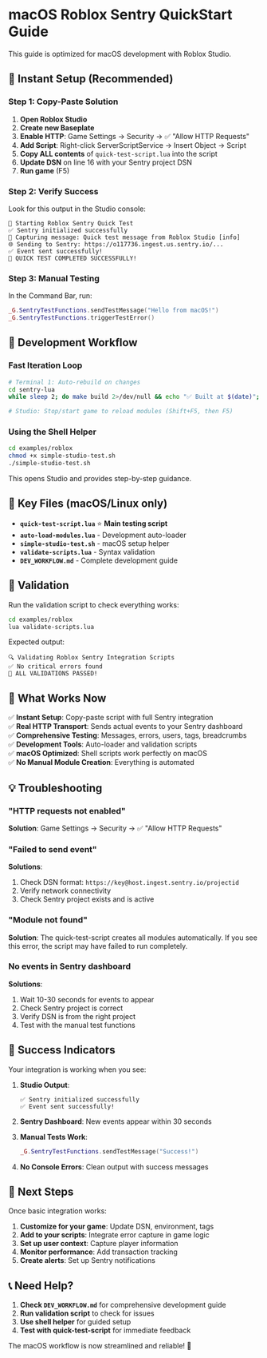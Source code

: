 # macOS Roblox Sentry QuickStart Guide

This guide is optimized for macOS development with Roblox Studio.

## 🚀 Instant Setup (Recommended)

### Step 1: Copy-Paste Solution
1. **Open Roblox Studio**
2. **Create new Baseplate** 
3. **Enable HTTP**: Game Settings → Security → ✅ "Allow HTTP Requests"
4. **Add Script**: Right-click ServerScriptService → Insert Object → Script
5. **Copy ALL contents** of `quick-test-script.lua` into the script
6. **Update DSN** on line 16 with your Sentry project DSN
7. **Run game** (F5)

### Step 2: Verify Success
Look for this output in the Studio console:
```
🚀 Starting Roblox Sentry Quick Test
✅ Sentry initialized successfully
📨 Capturing message: Quick test message from Roblox Studio [info]
🌐 Sending to Sentry: https://o117736.ingest.us.sentry.io/...
✅ Event sent successfully!
🎉 QUICK TEST COMPLETED SUCCESSFULLY!
```

### Step 3: Manual Testing
In the Command Bar, run:
```lua
_G.SentryTestFunctions.sendTestMessage("Hello from macOS!")
_G.SentryTestFunctions.triggerTestError()
```

## 🔄 Development Workflow

### Fast Iteration Loop
```bash
# Terminal 1: Auto-rebuild on changes
cd sentry-lua
while sleep 2; do make build 2>/dev/null && echo "✅ Built at $(date)"; done

# Studio: Stop/start game to reload modules (Shift+F5, then F5)
```

### Using the Shell Helper
```bash
cd examples/roblox
chmod +x simple-studio-test.sh
./simple-studio-test.sh
```

This opens Studio and provides step-by-step guidance.

## 📁 Key Files (macOS/Linux only)

- **`quick-test-script.lua`** ⭐ **Main testing script**
- **`auto-load-modules.lua`** - Development auto-loader
- **`simple-studio-test.sh`** - macOS setup helper
- **`validate-scripts.lua`** - Syntax validation
- **`DEV_WORKFLOW.md`** - Complete development guide

## 🧪 Validation

Run the validation script to check everything works:
```bash
cd examples/roblox
lua validate-scripts.lua
```

Expected output:
```
🔍 Validating Roblox Sentry Integration Scripts
✅ No critical errors found
🎉 ALL VALIDATIONS PASSED!
```

## 🎯 What Works Now

✅ **Instant Setup**: Copy-paste script with full Sentry integration  
✅ **Real HTTP Transport**: Sends actual events to your Sentry dashboard  
✅ **Comprehensive Testing**: Messages, errors, users, tags, breadcrumbs  
✅ **Development Tools**: Auto-loader and validation scripts  
✅ **macOS Optimized**: Shell scripts work perfectly on macOS  
✅ **No Manual Module Creation**: Everything is automated  

## 💡 Troubleshooting

### "HTTP requests not enabled"
**Solution**: Game Settings → Security → ✅ "Allow HTTP Requests"

### "Failed to send event"
**Solutions**:
1. Check DSN format: `https://key@host.ingest.sentry.io/projectid`
2. Verify network connectivity
3. Check Sentry project exists and is active

### "Module not found"
**Solution**: The quick-test-script creates all modules automatically. If you see this error, the script may have failed to run completely.

### No events in Sentry dashboard
**Solutions**:
1. Wait 10-30 seconds for events to appear
2. Check Sentry project is correct
3. Verify DSN is from the right project
4. Test with the manual test functions

## 🎉 Success Indicators

Your integration is working when you see:

1. **Studio Output**:
   ```
   ✅ Sentry initialized successfully
   ✅ Event sent successfully!
   ```

2. **Sentry Dashboard**: New events appear within 30 seconds

3. **Manual Tests Work**:
   ```lua
   _G.SentryTestFunctions.sendTestMessage("Success!")
   ```

4. **No Console Errors**: Clean output with success messages

## 🚀 Next Steps

Once basic integration works:

1. **Customize for your game**: Update DSN, environment, tags
2. **Add to your scripts**: Integrate error capture in game logic  
3. **Set up user context**: Capture player information
4. **Monitor performance**: Add transaction tracking
5. **Create alerts**: Set up Sentry notifications

## 📞 Need Help?

1. **Check `DEV_WORKFLOW.md`** for comprehensive development guide
2. **Run validation script** to check for issues
3. **Use shell helper** for guided setup
4. **Test with quick-test-script** for immediate feedback

The macOS workflow is now streamlined and reliable! 🎯